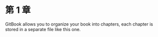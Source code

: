 # 第 1 章

GitBook allows you to organize your book into chapters, each chapter is stored in a separate file like this one.

